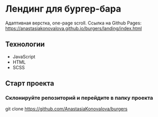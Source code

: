 # Лендинг для бургер-бара

Адаптивная верстка, one-page scroll.
Ссылка на Github Pages: https://anastasiakonovalova.github.io/burgers/landing/index.html

## Технологии

- JavaScript
- HTML
- SCSS

## Старт проекта

### Склонируйте репозиторий и перейдите в папку проекта

git clone https://github.com/AnastasiaKonovalova/burgers
